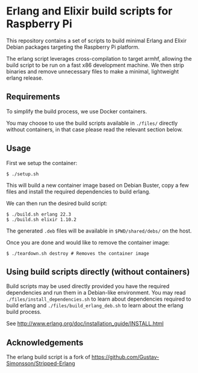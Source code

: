 # Erlang and Elixir build scripts for Raspberry Pi

This repository contains a set of scripts to build minimal Erlang and Elixir Debian
packages targeting the Raspberry Pi platform.

The erlang script leverages cross-compilation to target armhf, allowing the build
script to be run on a fast x86 development machine. We then strip
binaries and remove unnecessary files to make a minimal, lightweight erlang release.

## Requirements

To simplify the build process, we use Docker containers.

You may choose to use the build scripts available in `./files/` directly without
containers, in that case please read the relevant section below.

## Usage

First we setup the container:

`$ ./setup.sh`

This will build a new container image based on Debian Buster, copy a few files
and install the required dependencies to build erlang.

We can then run the desired build script:

```
$ ./build.sh erlang 22.3
$ ./build.sh elixir 1.10.2
```

The generated `.deb` files will be available in `$PWD/shared/debs/` on the
host.

Once you are done and would like to remove the container image:

```
$ ./teardown.sh destroy # Removes the container image
```

## Using build scripts directly (without containers)

Build scripts may be used directly provided you have the required dependencies
and run them in a Debian-like environment. You may read `./files/install_dependencies.sh`
to learn about dependencies required to build erlang and `./files/build_erlang_deb.sh`
to learn about the erlang build process.

See http://www.erlang.org/doc/installation_guide/INSTALL.html

## Acknowledgements

The erlang build script is a fork of https://github.com/Gustav-Simonsson/Stripped-Erlang
